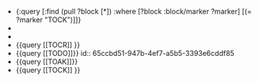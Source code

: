 - {:query
    [:find (pull ?block [*])
     :where
     [?block :block/marker ?marker]
     [(= ?marker "TOCK")]]}
-
-
- {{query [[TOCR]] }}
- {{query [[TODO]]}}
  id:: 65ccbd51-947b-4ef7-a5b5-3393e6cddf85
- {{query [[TOAK]]}}
- {{query [[TOCK]] }}